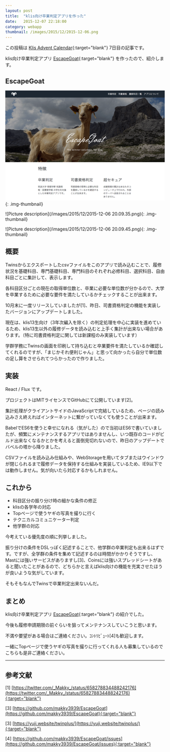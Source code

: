 ```yaml
---
layout: post
title:  "klis向け卒業判定アプリを作った"
date:   2015-12-07 22:18:00
category: webapp
thumbnail: /images/2015/12/2015-12-06.png
---
```


この投稿は
[Klis Advent Calendar](http://www.adventar.org/calendars/1005){:target="blank"}
7日目の記事です。

klis向け卒業判定アプリ
[EscapeGoat](http://app.makky.io/escapegoat/){:target="blank"}
を作ったので、紹介します。

## EscapeGoat
![Picture description](/images/2015/12/2015-12-06.png){: .img-thumbnail}

![Picture description](/images/2015/12/2015-12-06 20.09.35.png){: .img-thumbnail}

![Picture description](/images/2015/12/2015-12-06 20.09.45.png){: .img-thumbnail}

## 概要
Twinsからエクスポートしたcsvファイルをこのアプリで読み込むことで、履修状況を基礎科目、専門基礎科目、専門科目のそれぞれ必修科目、選択科目、自由科目ごとに集計して、表示します。

各科目区分ごとの現在の取得単位数と、卒業に必要な単位数が分かるので、大学を卒業するために必要な要件を満たしているかチェックすることが出来ます。

10月末に一度リリースしていましたが[1]、昨日、司書資格判定の機能を実装したバージョンにアップデートしました。

現在は、klis13生向け（3年次編入を除く）の判定処理を中心に実装を進めているため、klis13生以外の履修データを読み込むと上手く集計が出来ない場合があります。（特に司書資格判定に関しては新課程のみ実装しています）

学群学務にTwinsの画面を印刷して持ち込むと卒業要件を満たしているか確認してくれるのですが、「まじかそれ便利じゃん」と思って向かったら自分で単位数の足し算をさせられてつらかったので作りました。

## 実装
React / Flux です。

プロジェクトはMITライセンスでGitHubにて公開しています[2]。

集計処理がクライアントサイドのJavaScriptで完結しているため、ページの読み込みさえ終えればインターネットに繋がっていなくても使うことが出来ます。

BabelでES6を使うと幸せになれる（気がした）ので当初はES6で書いていましたが、頻繁にメンテナンスするアプリではありませんし、いつ既存のコードがビルド出来なくなるかとかを考えると面倒見切れないので、昨日のアップデートでバベルの塔から降りました。

CSVファイルを読み込み仕組みや、WebStorageを用いてタブまたはウインドウが閉じられるまで履修データを保持する仕組みを実装しているため、IE9以下では動作しません。気が向いたら対応するかもしれません。

## これから
- 科目区分の振り分け時の細かな条件の修正
- klisの各学年の対応
- Topページで使うヤギの写真を撮りに行く
- テクニカルコミュニケーター判定
- 他学群の対応

今考えている優先度の順に列挙しました。

振り分けの条件をDSLっぽく記述することで、他学群の卒業判定も出来るはずです。ですが、全学群の条件を集めて記述するのは時間がかかりそうですし、Mastには強いサービスがありますし[3]、Coinsには強いスプレッドシートがあると聞いたことがあるので、どちらかと言えばklis向けの機能を充実させたほうが良いような気がしています。

そもそもなんでTwinsで卒業判定出来ないんだ。

## まとめ
klis向け卒業判定アプリ
[EscapeGoat](http://app.makky.io/escapegoat/){:target="blank"}
の紹介でした。

今後も履修申請期限の前ぐらいを狙ってメンテナンスしていこうと思います。

不満や要望がある場合はご連絡ください。ｺﾝﾄﾘﾋﾞｭｰﾄ[4]も歓迎します。

一緒にTopページで使うヤギの写真を撮りに行ってくれる人も募集しているのでこちらも是非ご連絡ください。

---

## 参考文献
[1] [https://twitter.com/_Makky_/status/658278834488242176](https://twitter.com/_Makky_/status/658278834488242176){:target="blank"}

[3] [https://github.com/makky3939/EscapeGoat](https://github.com/makky3939/EscapeGoat){:target="blank"}

[3] [https://yuji.website/twinplus/](https://yuji.website/twinplus/){:target="blank"}

[4] [https://github.com/makky3939/EscapeGoat/issues](https://github.com/makky3939/EscapeGoat/issues){:target="blank"}
